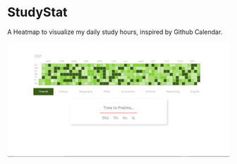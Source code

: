 # StudyStat
A Heatmap to visualize my daily study hours, inspired by Github Calendar.

![](https://github.com/yoursamlan/StudyStat/blob/main/Capture.PNG?raw=true)
